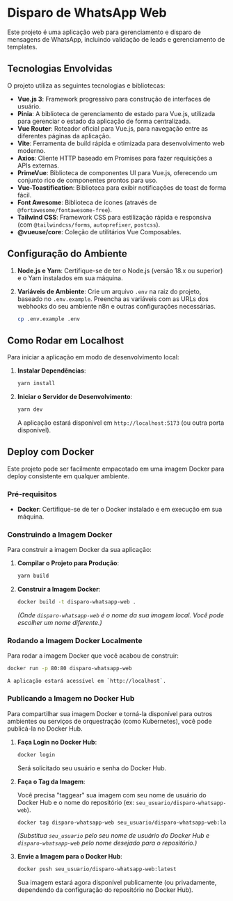# Disparo de WhatsApp Web

Este projeto é uma aplicação web para gerenciamento e disparo de mensagens de WhatsApp, incluindo validação de leads e gerenciamento de templates.

## Tecnologias Envolvidas

O projeto utiliza as seguintes tecnologias e bibliotecas:

*   **Vue.js 3**: Framework progressivo para construção de interfaces de usuário.
*   **Pinia**: A biblioteca de gerenciamento de estado para Vue.js, utilizada para gerenciar o estado da aplicação de forma centralizada.
*   **Vue Router**: Roteador oficial para Vue.js, para navegação entre as diferentes páginas da aplicação.
*   **Vite**: Ferramenta de build rápida e otimizada para desenvolvimento web moderno.
*   **Axios**: Cliente HTTP baseado em Promises para fazer requisições a APIs externas.
*   **PrimeVue**: Biblioteca de componentes UI para Vue.js, oferecendo um conjunto rico de componentes prontos para uso.
*   **Vue-Toastification**: Biblioteca para exibir notificações de toast de forma fácil.
*   **Font Awesome**: Biblioteca de ícones (através de `@fortawesome/fontawesome-free`).
*   **Tailwind CSS**: Framework CSS para estilização rápida e responsiva (com `@tailwindcss/forms`, `autoprefixer`, `postcss`).
*   **@vueuse/core**: Coleção de utilitários Vue Composables.

## Configuração do Ambiente

1.  **Node.js e Yarn**: Certifique-se de ter o Node.js (versão 18.x ou superior) e o Yarn instalados em sua máquina.
2.  **Variáveis de Ambiente**: Crie um arquivo `.env` na raiz do projeto, baseado no `.env.example`. Preencha as variáveis com as URLs dos webhooks do seu ambiente n8n e outras configurações necessárias.

    ```bash
    cp .env.example .env
    ```

## Como Rodar em Localhost

Para iniciar a aplicação em modo de desenvolvimento local:

1.  **Instalar Dependências**:

    ```bash
    yarn install
    ```

2.  **Iniciar o Servidor de Desenvolvimento**:

    ```bash
    yarn dev
    ```

    A aplicação estará disponível em `http://localhost:5173` (ou outra porta disponível).

## Deploy com Docker

Este projeto pode ser facilmente empacotado em uma imagem Docker para deploy consistente em qualquer ambiente.

### Pré-requisitos

*   **Docker**: Certifique-se de ter o Docker instalado e em execução em sua máquina.

### Construindo a Imagem Docker

Para construir a imagem Docker da sua aplicação:

1.  **Compilar o Projeto para Produção**:

    ```bash
    yarn build
    ```

2.  **Construir a Imagem Docker**:

    ```bash
    docker build -t disparo-whatsapp-web .
    ```

    *(Onde `disparo-whatsapp-web` é o nome da sua imagem local. Você pode escolher um nome diferente.)*

### Rodando a Imagem Docker Localmente

Para rodar a imagem Docker que você acabou de construir:

```bash
docker run -p 80:80 disparo-whatsapp-web
```

    A aplicação estará acessível em `http://localhost`.

### Publicando a Imagem no Docker Hub

Para compartilhar sua imagem Docker e torná-la disponível para outros ambientes ou serviços de orquestração (como Kubernetes), você pode publicá-la no Docker Hub.

1.  **Faça Login no Docker Hub**:

    ```bash
    docker login
    ```

    Será solicitado seu usuário e senha do Docker Hub.

2.  **Faça o Tag da Imagem**:

    Você precisa "taggear" sua imagem com seu nome de usuário do Docker Hub e o nome do repositório (ex: `seu_usuario/disparo-whatsapp-web`).

    ```bash
    docker tag disparo-whatsapp-web seu_usuario/disparo-whatsapp-web:latest
    ```

    *(Substitua `seu_usuario` pelo seu nome de usuário do Docker Hub e `disparo-whatsapp-web` pelo nome desejado para o repositório.)*

3.  **Envie a Imagem para o Docker Hub**:

    ```bash
    docker push seu_usuario/disparo-whatsapp-web:latest
    ```

    Sua imagem estará agora disponível publicamente (ou privadamente, dependendo da configuração do repositório no Docker Hub).
